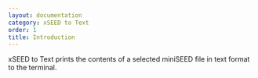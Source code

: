 ```yaml
---
layout: documentation
category: xSEED to Text
order: 1
title: Introduction
---
```


xSEED to Text prints the contents of a selected miniSEED file in text format to the terminal.